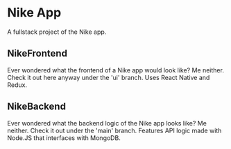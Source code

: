 # Nike App
A fullstack project of the Nike app.

## NikeFrontend
Ever wondered what the frontend of a Nike app would look like? Me neither. Check it out here anyway under the 'ui' branch. Uses React Native and Redux.

## NikeBackend
Ever wondered what the backend logic of the Nike app looks like? Me neither. Check it out under the 'main' branch. Features API logic made with Node.JS that interfaces with MongoDB.

